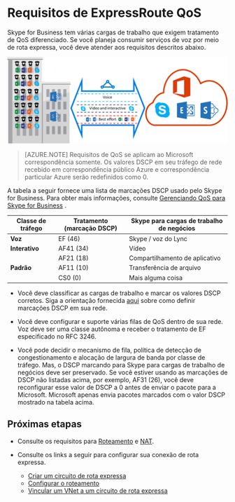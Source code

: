 <properties
   pageTitle="Requisitos de QoS para rota expressa | Microsoft Azure"
   description="Esta página fornece requisitos detalhados para configurar e gerenciar QoS para rota expressa circuitos."
   documentationCenter="na"
   services="expressroute"
   authors="cherylmc"
   manager="carmonm"
   editor=""/>
<tags
   ms.service="expressroute"
   ms.devlang="na"
   ms.topic="get-started-article"
   ms.tgt_pltfrm="na"
   ms.workload="infrastructure-services"
   ms.date="10/10/2016"
   ms.author="cherylmc"/>

# <a name="expressroute-qos-requirements"></a>Requisitos de ExpressRoute QoS

Skype for Business tem várias cargas de trabalho que exigem tratamento de QoS diferenciado. Se você planeja consumir serviços de voz por meio de rota expressa, você deve atender aos requisitos descritos abaixo.

![](./media/expressroute-qos/expressroute-qos.png)

>[AZURE.NOTE] Requisitos de QoS se aplicam ao Microsoft correspondência somente. Os valores DSCP em seu tráfego de rede recebido em correspondência público Azure e correspondência particular Azure serão redefinidos como 0. 

A tabela a seguir fornece uma lista de marcações DSCP usado pelo Skype for Business. Para obter mais informações, consulte [Gerenciando QoS para Skype for Business](https://technet.microsoft.com/library/gg405409.aspx) .

| **Classe de tráfego** | **Tratamento (marcação DSCP)** | **Skype para cargas de trabalho de negócios** |
|---|---|---|
| **Voz** | EF (46) | Skype / voz do Lync |
| **Interativo** | AF41 (34) | Vídeo |
|   | AF21 (18) | Compartilhamento de aplicativo | 
| **Padrão** | AF11 (10) | Transferência de arquivo|
|   | CS0 (0) | Mais alguma coisa| 


- Você deve classificar as cargas de trabalho e marcar os valores DSCP corretos. Siga a orientação fornecida [aqui](https://technet.microsoft.com/library/gg405409.aspx) sobre como definir marcações DSCP em sua rede.

- Você deve configurar e suporte várias filas de QoS dentro de sua rede. Voz deve ser uma classe autônoma e receber o tratamento de EF especificado no RFC 3246. 

- Você pode decidir o mecanismo de fila, política de detecção de congestionamento e alocação de largura de banda por classe de tráfego. Mas, o DSCP marcando para Skype para cargas de trabalho de negócios deve ser preservado. Se você estiver usando as marcações de DSCP não listadas acima, por exemplo, AF31 (26), você deve reconfigurar esse valor de DSCP a 0 antes de enviar o pacote para a Microsoft. Microsoft apenas envia pacotes marcados com o valor DSCP mostrado na tabela acima. 

## <a name="next-steps"></a>Próximas etapas

- Consulte os requisitos para [Roteamento](expressroute-routing.md) e [NAT](expressroute-nat.md).
- Consulte os links a seguir para configurar sua conexão de rota expressa.

    - [Criar um circuito de rota expressa](expressroute-howto-circuit-classic.md)
    - [Configurar o roteamento](expressroute-howto-routing-classic.md)
    - [Vincular um VNet a um circuito de rota expressa](expressroute-howto-linkvnet-classic.md)
